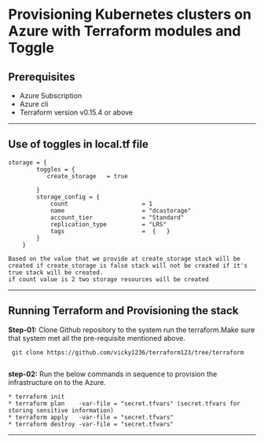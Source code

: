 Provisioning Kubernetes clusters on Azure with Terraform modules and Toggle
===================================================================================

Prerequisites
-------------  

* Azure Subscription
* Azure cli
* Terraform version v0.15.4 or above 

------------------------------------------------------------------------------------

Use of toggles in local.tf file 
------------------------------- 

```
storage = {
        toggles = {
           create_storage   = true
           
        }
        storage_config = {
            count                     = 1
            name                      = "dcastorage"
            account_tier              = "Standard"
            replication_type          = "LRS"
            tags                      =  {   }
        }
    } 
```
```
Based on the value that we provide at create_storage stack will be created if create_storage is false stack will not be created if it's  true stack will be created.
if count value is 2 two storage resources will be created 
```
-------------------------------------------------------------------------------------------------------------------------------------------------------------------------------

Running Terraform and Provisioning the stack 
---------------------------------------------
  **Step-01:** Clone Github repository to the system run the terraform.Make sure that system met all the pre-requisite mentioned above.
```
 git clone https://github.com/vicky1236/terraform123/tree/terraform
 
```
   **step-02:** Run the below commands in sequence to provision the infrastructure on to the Azure.
 ```
 * terraform init 
 * terraform plan    -var-file = "secret.tfvars" (secret.tfvars for storing sensitive information)
 * terraform apply   -var-file = "secret.tfvars" 
 * terraform destroy -var-file = "secret.tfvars" 
 ```
 
 -------------------------------------------------------------------------------------------------------------------------------------------------------------------------------------






